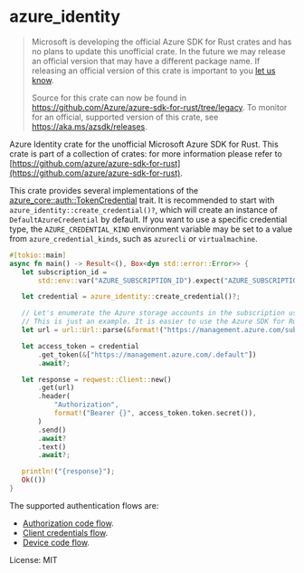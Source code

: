 # azure_identity

> Microsoft is developing the official Azure SDK for Rust crates and has no plans to update this unofficial crate.
> In the future we may release an official version that may have a different package name.
> If releasing an official version of this crate is important to you [let us know](https://github.com/Azure/azure-sdk-for-rust/issues/new/choose).
>
> Source for this crate can now be found in <https://github.com/Azure/azure-sdk-for-rust/tree/legacy>.
> To monitor for an official, supported version of this crate, see <https://aka.ms/azsdk/releases>.

Azure Identity crate for the unofficial Microsoft Azure SDK for Rust. This crate is part of a collection of crates: for more information please refer to [https://github.com/azure/azure-sdk-for-rust](https://github.com/azure/azure-sdk-for-rust).

This crate provides several implementations of the [azure_core::auth::TokenCredential](https://docs.rs/azure_core/latest/azure_core/auth/trait.TokenCredential.html) trait.
It is recommended to start with `azure_identity::create_credential()?`, which will create an instance of `DefaultAzureCredential` by default. If you want to use a specific credential type, the `AZURE_CREDENTIAL_KIND` environment variable may be set to a value from `azure_credential_kinds`, such as `azurecli` or `virtualmachine`.

```rust no_run
#[tokio::main]
async fn main() -> Result<(), Box<dyn std::error::Error>> {
   let subscription_id =
       std::env::var("AZURE_SUBSCRIPTION_ID").expect("AZURE_SUBSCRIPTION_ID required");

   let credential = azure_identity::create_credential()?;

   // Let's enumerate the Azure storage accounts in the subscription using the REST API directly.
   // This is just an example. It is easier to use the Azure SDK for Rust crates.
   let url = url::Url::parse(&format!("https://management.azure.com/subscriptions/{subscription_id}/providers/Microsoft.Storage/storageAccounts?api-version=2019-06-01"))?;

   let access_token = credential
       .get_token(&["https://management.azure.com/.default"])
       .await?;

   let response = reqwest::Client::new()
       .get(url)
       .header(
           "Authorization",
           format!("Bearer {}", access_token.token.secret()),
       )
       .send()
       .await?
       .text()
       .await?;

   println!("{response}");
   Ok(())
}
```

The supported authentication flows are:
* [Authorization code flow](https://docs.microsoft.com/azure/active-directory/develop/v2-oauth2-auth-code-flow).
* [Client credentials flow](https://docs.microsoft.com/azure/active-directory/develop/v2-oauth2-client-creds-grant-flow).
* [Device code flow](https://docs.microsoft.com/azure/active-directory/develop/v2-oauth2-device-code).

License: MIT
